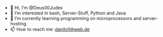 - 👋 Hi, I’m @Deus00Judex
- 👀 I’m interested in bash, Server-Stuff, Python and Java
- 🌱 I’m currently learning programming on microprocessors and server-hosting.
- 📫 How to reach me: danito1@web.de

<!---
Deus00Judex/Deus00Judex is a ✨ special ✨ repository because its `README.md` (this file) appears on your GitHub profile.
You can click the Preview link to take a look at your changes.
--->

